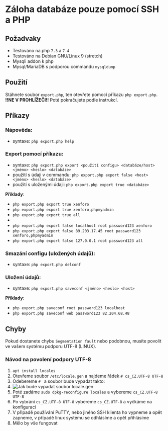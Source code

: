 Záloha databáze pouze pomocí SSH a PHP
==============

Požadvaky
------
- Testováno na php `7.3` a `7.4`
- Testováno na Debian GNU/Linux 9 (stretch)
- Mysqli addon k php
- Mysql/MariaDB s podporou commandu `mysqldump`

Použití
------
Stáhnete soubor `export.php`, ten otevřete pomocí příkazu `php export.php`. __!!NE V PROHLÍŽEČI!!__
Poté pokračujete podle instrukcí.

Příkazy
------
### Nápověda:
- syntaxe: `php export.php help`

### Export pomocí příkazu:
- syntaxe: `php export.php export <použití configu> <databáze/host> <jméno> <heslo> <databáze>`
- použití s údaji v commandu: `php export.php export false <host> <jméno> <heslo> <databáze>`
- použití s uloženými údaji: `php export.php export true <databáze>`

**Příklady**:
- `php export.php export true xenforo`
- `php export.php export true xenforo,phpmyadmin`
- `php export.php export true all`
-
- `php export.php export false localhost root password123 xenforo`
- `php export.php export false 89.203.17.45 root password123 xenforo,phpmyadmin`
- `php export.php export false 127.0.0.1 root password123 all`

### Smazání configu (uložených údajů):
- syntaxe: `php export.php delconf`

### Uložení údajů:
- syntaxe: `php export.php saveconf <jméno> <heslo> <host>`

**Příklady**:
- `php export.php saveconf root password123 localhost`
- `php export.php saveconf web password123 82.204.68.48`

Chyby
-------
Pokud dostanete chybu `Segmentation fault` nebo podobnou, musíte povolit ve vašem systému podporu UTF-8 (LINUX).
### Návod na povolení podpory UTF-8
1. `apt install locales`
2. Otevřeme soubor `/etc/locale.gen` a najdeme řádek `# cs_CZ.UTF-8 UTF-8`
3. Odebereme `# ` a soubor bude vypadat takto:
4. ![Jak bude vypadat soubor locale.gen](https://files.patrick115.eu/imgs/bOdbTQV1cp.png)
5. Poté zadáme `sudo dpkg-reconfigure locales` a vybereme `cs_CZ.UTF-8 UTF-8`
6. Po vybrání `cs_CZ.UTF-8 UTF-8` vybereme `cs_CZ.UTF-8` a vyčkáme na konfiguraci
7. V připadě používání PuTTY, nebo jiného SSH klienta ho vypneme a opět zapneme, v případě linux systému se odhlásíme a opět přihlásíme
8. Mělo by vše fungovat
